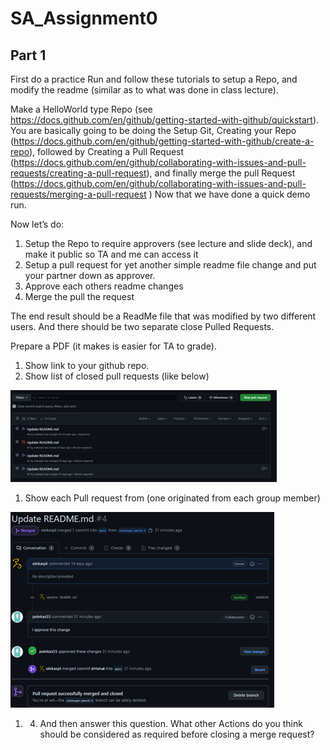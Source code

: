# SA_Assignment0

## Part 1
First do a practice Run and follow these tutorials to setup a Repo, and modify the readme (similar as to what was done in class lecture).

Make a HelloWorld type Repo (see https://docs.github.com/en/github/getting-started-with-github/quickstart).  You are basically going to be
doing the Setup Git, Creating your Repo (https://docs.github.com/en/github/getting-started-with-github/create-a-repo), followed by 
Creating a Pull Request (https://docs.github.com/en/github/collaborating-with-issues-and-pull-requests/creating-a-pull-request),
and finally merge the pull Request (https://docs.github.com/en/github/collaborating-with-issues-and-pull-requests/merging-a-pull-request )
Now that we have done a quick demo run. 

Now let’s do:

1.	Setup the Repo to require approvers (see lecture and slide deck), and make it public so TA and me can access it 
1.	Setup a pull request for yet another simple readme file change and put your partner down as approver.
1.	Approve each others readme changes
1.	Merge the pull the request

The end result should be a ReadMe file that was modified by two different users.  And there should be two separate close Pulled Requests.

Prepare a PDF (it makes is easier for TA to grade).
1. Show link to your github repo.
1. Show list of closed pull requests (like below)

![alt text](https://github.com/olekaspt/SA_Assignment0/blob/main/sa_0_pic3.png "Pic1")

1.	Show each Pull request from (one originated from each group member)

![alt text](https://github.com/olekaspt/SA_Assignment0/blob/main/sa_0_pic2.png "Pic2")

1. 4)	And then answer this question.  What other Actions do you think should be considered as required before closing a merge request?
